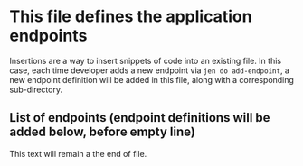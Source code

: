 # This file defines the application endpoints

Insertions are a way to insert snippets of code into an existing file. In this case,
each time developer adds a new endpoint via `jen do add-endpoint`, a new endpoint
definition will be added in this file, along with a corresponding sub-directory.

## List of endpoints (endpoint definitions will be added below, before empty line)

This text will remain a the end of file.

